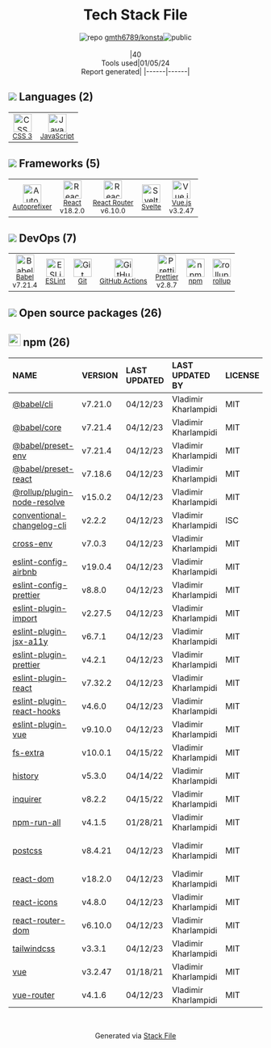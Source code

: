<!--
&lt;--- Readme.md Snippet without images Start ---&gt;
## Tech Stack
gmth6789/konsta is built on the following main stack:

- [React](https://reactjs.org/) – Javascript UI Libraries
- [JavaScript](https://developer.mozilla.org/en-US/docs/Web/JavaScript) – Languages
- [Autoprefixer](https://github.com/postcss/autoprefixer) – CSS Pre-processors / Extensions
- [Babel](http://babeljs.io/) – JavaScript Compilers
- [ESLint](http://eslint.org/) – Code Review
- [React Router](https://github.com/rackt/react-router) – JavaScript Framework Components
- [Vue.js](http://vuejs.org/) – Javascript UI Libraries
- [rollup](http://rollupjs.org/) – JS Build Tools / JS Task Runners
- [Svelte](https://svelte.technology/) – Javascript UI Libraries
- [Prettier](https://prettier.io/) – Code Review
- [GitHub Actions](https://github.com/features/actions) – Continuous Integration

Full tech stack [here](/techstack.md)

&lt;--- Readme.md Snippet without images End ---&gt;

&lt;--- Readme.md Snippet with images Start ---&gt;
## Tech Stack
gmth6789/konsta is built on the following main stack:

- <img width='25' height='25' src='https://img.stackshare.io/service/1020/OYIaJ1KK.png' alt='React'/> [React](https://reactjs.org/) – Javascript UI Libraries
- <img width='25' height='25' src='https://img.stackshare.io/service/1209/javascript.jpeg' alt='JavaScript'/> [JavaScript](https://developer.mozilla.org/en-US/docs/Web/JavaScript) – Languages
- <img width='25' height='25' src='https://img.stackshare.io/service/2202/72d087642cfce6fef6f2dabec5bf49e8_400x400.png' alt='Autoprefixer'/> [Autoprefixer](https://github.com/postcss/autoprefixer) – CSS Pre-processors / Extensions
- <img width='25' height='25' src='https://img.stackshare.io/service/2739/-1wfGjNw.png' alt='Babel'/> [Babel](http://babeljs.io/) – JavaScript Compilers
- <img width='25' height='25' src='https://img.stackshare.io/service/3337/Q4L7Jncy.jpg' alt='ESLint'/> [ESLint](http://eslint.org/) – Code Review
- <img width='25' height='25' src='https://img.stackshare.io/service/3350/8261421.png' alt='React Router'/> [React Router](https://github.com/rackt/react-router) – JavaScript Framework Components
- <img width='25' height='25' src='https://img.stackshare.io/service/3837/paeckCWC.png' alt='Vue.js'/> [Vue.js](http://vuejs.org/) – Javascript UI Libraries
- <img width='25' height='25' src='https://img.stackshare.io/service/4423/zE8RTn9E_400x400.jpg' alt='rollup'/> [rollup](http://rollupjs.org/) – JS Build Tools / JS Task Runners
- <img width='25' height='25' src='https://img.stackshare.io/service/6113/7exmJEg4_400x400.png' alt='Svelte'/> [Svelte](https://svelte.technology/) – Javascript UI Libraries
- <img width='25' height='25' src='https://img.stackshare.io/service/7035/default_66f265943abed56bcdbfca1c866a4261b1fbb063.jpg' alt='Prettier'/> [Prettier](https://prettier.io/) – Code Review
- <img width='25' height='25' src='https://img.stackshare.io/service/11563/actions.png' alt='GitHub Actions'/> [GitHub Actions](https://github.com/features/actions) – Continuous Integration

Full tech stack [here](/techstack.md)

&lt;--- Readme.md Snippet with images End ---&gt;
-->
<div align="center">

# Tech Stack File
![](https://img.stackshare.io/repo.svg "repo") [gmth6789/konsta](https://github.com/gmth6789/konsta)![](https://img.stackshare.io/public_badge.svg "public")
<br/><br/>
|40<br/>Tools used|01/05/24 <br/>Report generated|
|------|------|
</div>

## <img src='https://img.stackshare.io/languages.svg'/> Languages (2)
<table><tr>
  <td align='center'>
  <img width='36' height='36' src='https://img.stackshare.io/service/6727/css.png' alt='CSS 3'>
  <br>
  <sub><a href="https://developer.mozilla.org/en-US/docs/Web/CSS/CSS3">CSS 3</a></sub>
  <br>
  <sub></sub>
</td>

<td align='center'>
  <img width='36' height='36' src='https://img.stackshare.io/service/1209/javascript.jpeg' alt='JavaScript'>
  <br>
  <sub><a href="https://developer.mozilla.org/en-US/docs/Web/JavaScript">JavaScript</a></sub>
  <br>
  <sub></sub>
</td>

</tr>
</table>

## <img src='https://img.stackshare.io/frameworks.svg'/> Frameworks (5)
<table><tr>
  <td align='center'>
  <img width='36' height='36' src='https://img.stackshare.io/service/2202/72d087642cfce6fef6f2dabec5bf49e8_400x400.png' alt='Autoprefixer'>
  <br>
  <sub><a href="https://github.com/postcss/autoprefixer">Autoprefixer</a></sub>
  <br>
  <sub></sub>
</td>

<td align='center'>
  <img width='36' height='36' src='https://img.stackshare.io/service/1020/OYIaJ1KK.png' alt='React'>
  <br>
  <sub><a href="https://reactjs.org/">React</a></sub>
  <br>
  <sub>v18.2.0</sub>
</td>

<td align='center'>
  <img width='36' height='36' src='https://img.stackshare.io/service/3350/8261421.png' alt='React Router'>
  <br>
  <sub><a href="https://github.com/rackt/react-router">React Router</a></sub>
  <br>
  <sub>v6.10.0</sub>
</td>

<td align='center'>
  <img width='36' height='36' src='https://img.stackshare.io/service/6113/7exmJEg4_400x400.png' alt='Svelte'>
  <br>
  <sub><a href="https://svelte.technology/">Svelte</a></sub>
  <br>
  <sub></sub>
</td>

<td align='center'>
  <img width='36' height='36' src='https://img.stackshare.io/service/3837/paeckCWC.png' alt='Vue.js'>
  <br>
  <sub><a href="http://vuejs.org/">Vue.js</a></sub>
  <br>
  <sub>v3.2.47</sub>
</td>

</tr>
</table>

## <img src='https://img.stackshare.io/devops.svg'/> DevOps (7)
<table><tr>
  <td align='center'>
  <img width='36' height='36' src='https://img.stackshare.io/service/2739/-1wfGjNw.png' alt='Babel'>
  <br>
  <sub><a href="http://babeljs.io/">Babel</a></sub>
  <br>
  <sub>v7.21.4</sub>
</td>

<td align='center'>
  <img width='36' height='36' src='https://img.stackshare.io/service/3337/Q4L7Jncy.jpg' alt='ESLint'>
  <br>
  <sub><a href="http://eslint.org/">ESLint</a></sub>
  <br>
  <sub></sub>
</td>

<td align='center'>
  <img width='36' height='36' src='https://img.stackshare.io/service/1046/git.png' alt='Git'>
  <br>
  <sub><a href="http://git-scm.com/">Git</a></sub>
  <br>
  <sub></sub>
</td>

<td align='center'>
  <img width='36' height='36' src='https://img.stackshare.io/service/11563/actions.png' alt='GitHub Actions'>
  <br>
  <sub><a href="https://github.com/features/actions">GitHub Actions</a></sub>
  <br>
  <sub></sub>
</td>

<td align='center'>
  <img width='36' height='36' src='https://img.stackshare.io/service/7035/default_66f265943abed56bcdbfca1c866a4261b1fbb063.jpg' alt='Prettier'>
  <br>
  <sub><a href="https://prettier.io/">Prettier</a></sub>
  <br>
  <sub>v2.8.7</sub>
</td>

<td align='center'>
  <img width='36' height='36' src='https://img.stackshare.io/service/1120/lejvzrnlpb308aftn31u.png' alt='npm'>
  <br>
  <sub><a href="https://www.npmjs.com/">npm</a></sub>
  <br>
  <sub></sub>
</td>

<td align='center'>
  <img width='36' height='36' src='https://img.stackshare.io/service/4423/zE8RTn9E_400x400.jpg' alt='rollup'>
  <br>
  <sub><a href="http://rollupjs.org/">rollup</a></sub>
  <br>
  <sub></sub>
</td>

</tr>
</table>


## <img src='https://img.stackshare.io/group.svg' /> Open source packages (26)</h2>

## <img width='24' height='24' src='https://img.stackshare.io/service/1120/lejvzrnlpb308aftn31u.png'/> npm (26)

|NAME|VERSION|LAST UPDATED|LAST UPDATED BY|LICENSE|VULNERABILITIES|
|:------|:------|:------|:------|:------|:------|
|[@babel/cli](https://www.npmjs.com/@babel/cli)|v7.21.0|04/12/23|Vladimir Kharlampidi |MIT|N/A|
|[@babel/core](https://www.npmjs.com/@babel/core)|v7.21.4|04/12/23|Vladimir Kharlampidi |MIT|N/A|
|[@babel/preset-env](https://www.npmjs.com/@babel/preset-env)|v7.21.4|04/12/23|Vladimir Kharlampidi |MIT|N/A|
|[@babel/preset-react](https://www.npmjs.com/@babel/preset-react)|v7.18.6|04/12/23|Vladimir Kharlampidi |MIT|N/A|
|[@rollup/plugin-node-resolve](https://www.npmjs.com/@rollup/plugin-node-resolve)|v15.0.2|04/12/23|Vladimir Kharlampidi |MIT|N/A|
|[conventional-changelog-cli](https://www.npmjs.com/conventional-changelog-cli)|v2.2.2|04/12/23|Vladimir Kharlampidi |ISC|N/A|
|[cross-env](https://www.npmjs.com/cross-env)|v7.0.3|04/12/23|Vladimir Kharlampidi |MIT|N/A|
|[eslint-config-airbnb](https://www.npmjs.com/eslint-config-airbnb)|v19.0.4|04/12/23|Vladimir Kharlampidi |MIT|N/A|
|[eslint-config-prettier](https://www.npmjs.com/eslint-config-prettier)|v8.8.0|04/12/23|Vladimir Kharlampidi |MIT|N/A|
|[eslint-plugin-import](https://www.npmjs.com/eslint-plugin-import)|v2.27.5|04/12/23|Vladimir Kharlampidi |MIT|N/A|
|[eslint-plugin-jsx-a11y](https://www.npmjs.com/eslint-plugin-jsx-a11y)|v6.7.1|04/12/23|Vladimir Kharlampidi |MIT|N/A|
|[eslint-plugin-prettier](https://www.npmjs.com/eslint-plugin-prettier)|v4.2.1|04/12/23|Vladimir Kharlampidi |MIT|N/A|
|[eslint-plugin-react](https://www.npmjs.com/eslint-plugin-react)|v7.32.2|04/12/23|Vladimir Kharlampidi |MIT|N/A|
|[eslint-plugin-react-hooks](https://www.npmjs.com/eslint-plugin-react-hooks)|v4.6.0|04/12/23|Vladimir Kharlampidi |MIT|N/A|
|[eslint-plugin-vue](https://www.npmjs.com/eslint-plugin-vue)|v9.10.0|04/12/23|Vladimir Kharlampidi |MIT|N/A|
|[fs-extra](https://www.npmjs.com/fs-extra)|v10.0.1|04/15/22|Vladimir Kharlampidi |MIT|N/A|
|[history](https://www.npmjs.com/history)|v5.3.0|04/14/22|Vladimir Kharlampidi |MIT|N/A|
|[inquirer](https://www.npmjs.com/inquirer)|v8.2.2|04/15/22|Vladimir Kharlampidi |MIT|N/A|
|[npm-run-all](https://www.npmjs.com/npm-run-all)|v4.1.5|01/28/21|Vladimir Kharlampidi |MIT|N/A|
|[postcss](https://www.npmjs.com/postcss)|v8.4.21|04/12/23|Vladimir Kharlampidi |MIT|[CVE-2023-44270](https://github.com/advisories/GHSA-7fh5-64p2-3v2j) (Moderate)|
|[react-dom](https://www.npmjs.com/react-dom)|v18.2.0|04/12/23|Vladimir Kharlampidi |MIT|N/A|
|[react-icons](https://www.npmjs.com/react-icons)|v4.8.0|04/12/23|Vladimir Kharlampidi |MIT|N/A|
|[react-router-dom](https://www.npmjs.com/react-router-dom)|v6.10.0|04/12/23|Vladimir Kharlampidi |MIT|N/A|
|[tailwindcss](https://www.npmjs.com/tailwindcss)|v3.3.1|04/12/23|Vladimir Kharlampidi |MIT|N/A|
|[vue](https://www.npmjs.com/vue)|v3.2.47|01/18/21|Vladimir Kharlampidi |MIT|N/A|
|[vue-router](https://www.npmjs.com/vue-router)|v4.1.6|04/12/23|Vladimir Kharlampidi |MIT|N/A|

<br/>
<div align='center'>

Generated via [Stack File](https://github.com/marketplace/stack-file)

